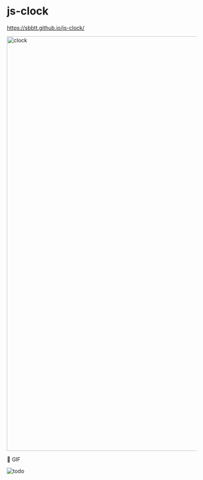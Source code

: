 # js-clock



https://sbbtt.github.io/js-clock/

<img width="1100" alt="clock" src="https://user-images.githubusercontent.com/54101187/110818265-74d72f80-82d0-11eb-8a7f-a2fafce7ee29.png">

🧷 GIF


![todo](https://user-images.githubusercontent.com/54101187/110819777-d8ae2800-82d1-11eb-8756-afdf0fd30ee4.gif)
